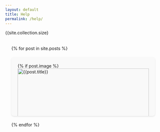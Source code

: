 ```yaml
---
layout: default
title: Help
permalink: /help/
---
```


<style>
  .card-grid{
    display: grid;
    grid-template-columns: repeat(auto-fit,minmax(300px,1fr));
    gap: 20px;
    padding: 20px;
}
.card{
    background-color: #f9f9f9;
    border-radius: 8px;
    box-shadow: 0 2px 4px rgba(0,0,0,0.1);
    overflow: hidden;
    transition: transform 0.3s ease-in-out;
    &:hover{
      transform: scale(1.05);

    }
}

.card a{
    display: block;
    text-decoration: none;
    color: inherit;
    padding: 20px;

}
.card img{
width: 100%;
height: auto;
display: block;
border-bottom: 1px solid #eee;
}
.card h3{
    margin-top: 0;
    margin-bottom: 10px;
}
.card p {
    margin-bottom: 0;
    color: #555;
}
</style>

<p>{{site.collection.size}</p>

<div class="card-grid">
  {% for post in site.posts %}
  <div class="card">
    <a href="{{post.url|relative_url}}">
      {% if post.image %}
      <img src="{{post.image|relative_url}}" alt="{{post.title}}" />
      {% endif %}
      <h3>{{post.title}}</h3>
      {% if post.excerpt %}
      <p>{{post.excerpt}}</p>
      {% endif %}
    </a>
  </div>
  {% endfor %}
</div>
